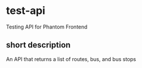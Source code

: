 # test-api
Testing API for Phantom Frontend

## short description
An API that returns a list of routes, bus, and bus stops
